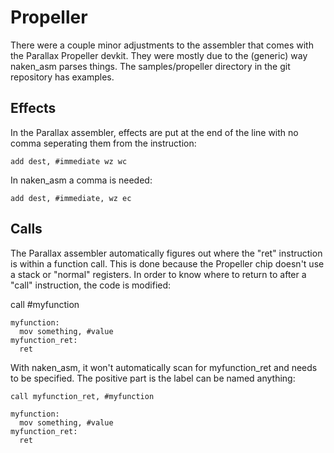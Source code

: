 
Propeller
=========

There were a couple minor adjustments to the assembler that comes
with the Parallax Propeller devkit.  They were mostly due to the
(generic) way naken_asm parses things.  The samples/propeller directory
in the git repository has examples.

Effects
-------

In the Parallax assembler, effects are put at the end of the line
with no comma seperating them from the instruction:

    add dest, #immediate wz wc

In naken_asm a comma is needed:

    add dest, #immediate, wz ec

Calls
-----

The Parallax assembler automatically figures out where the "ret"
instruction is within a function call.  This is done because the
Propeller chip doesn't use a stack or "normal" registers.  In order
to know where to return to after a "call" instruction, the code is
modified:

call #myfunction

    myfunction:
      mov something, #value
    myfunction_ret:
      ret

With naken_asm, it won't automatically scan for myfunction_ret and
needs to be specified.  The positive part is the label can be named
anything:

    call myfunction_ret, #myfunction

    myfunction:
      mov something, #value
    myfunction_ret:
      ret

